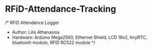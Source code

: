 # RFiD-Attendance-Tracking

/* RFiD Attendance Logger
 *  Author: Lilis Athanasios
 *  Hardware: Arduino Mega2560, Ethernet Shield, LCD 16x2, tinyRTC, bluetooth module, RFID RC522 module
 */
